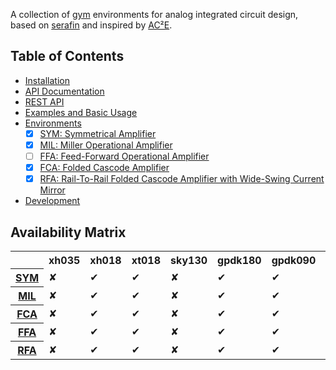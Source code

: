 A collection of [gym](https://gym.openai.com/) environments for analog 
integrated circuit design, based on
[serafin](https://github.com/augustunderground/serafin) and inspired by
[AC²E](https://github.com/electronics-and-drives/ace).

## Table of Contents

- [Installation](./install.md)
- [API Documentation](./circus/index.html)
- [REST API](./rest.md)
- [Examples and Basic Usage](./usage.md)
- [Environments](./env.md)
    + [X] [SYM: Symmetrical Amplifier](./sym.md)
    + [X] [MIL: Miller Operational Amplifier](./mil.md)
    + [ ] [FFA: Feed-Forward Operational Amplifier]()
    + [X] [FCA: Folded Cascode Amplifier](./fca.md)
    + [X] [RFA: Rail-To-Rail Folded Cascode Amplifier with Wide-Swing Current Mirror](./rfa.md)
- [Development](./dev.md)

## Availability Matrix

<table>
<tr>
<th></th>
<th>xh035</th>
<th>xh018</th>
<th>xt018</th>
<th>sky130</th>
<th>gpdk180</th>
<th>gpdk090</th>
<th>gpdk045</th>
</tr>
<tr>
<th><a href="./sym.html">SYM</a></th>
<td>✘</td> <td>✔</td> <td>✔</td> <td>✘</td> <td>✔</td> <td>✔</td> <td>✔</td>
</tr>
<tr>
<th><a href="./mil.html">MIL</a></th>
<td>✘</td> <td>✔</td> <td>✔</td> <td>✘</td> <td>✔</td> <td>✔</td> <td>✔</td>
</tr>
<tr>
<th><a href="./fca.html">FCA</a></th>
<td>✘</td> <td>✔</td> <td>✔</td> <td>✘</td> <td>✔</td> <td>✔</td> <td>✔</td>
</tr>
<tr>
<th><a href="./ffa.html">FFA</a></th>
<td>✘</td> <td>✔</td> <td>✔</td> <td>✘</td> <td>✔</td> <td>✔</td> <td>✔</td>
</tr>
<tr>
<th><a href="./rfa.html">RFA</a></th>
<td>✘</td> <td>✔</td> <td>✔</td> <td>✘</td> <td>✔</td> <td>✔</td> <td>✔</td>
</tr>
</table>

